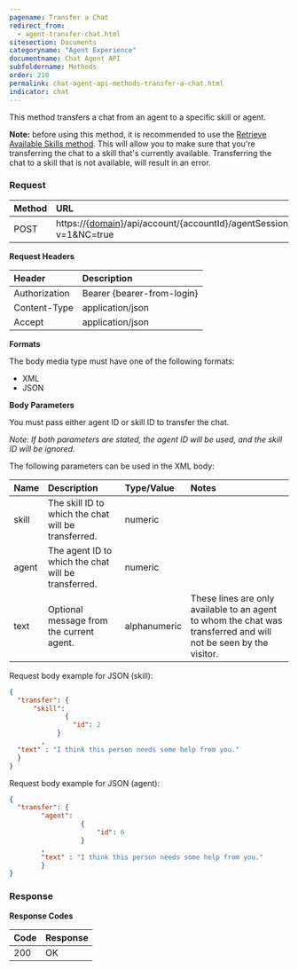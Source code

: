 ```yaml
---
pagename: Transfer a Chat
redirect_from:
  - agent-transfer-chat.html
sitesection: Documents
categoryname: "Agent Experience"
documentname: Chat Agent API
subfoldername: Methods
order: 210
permalink: chat-agent-api-methods-transfer-a-chat.html
indicator: chat
---
```


This method transfers a chat from an agent to a specific skill or agent.

**Note:** before using this method, it is recommended to use the [Retrieve Available Skills method](agent-chat-agent-retrieve-skills.html). This will allow you to make sure that you're transferring the chat to a skill that's currently available. Transferring the chat to a skill that is not available, will result in an error.

### Request

| Method | URL |
| :--- | :--- |
| POST | https://[{domain}](/agent-domain-domain-api.html)/api/account/{accountId}/agentSession/{agentSessionId}/chat/{chatId}/transfer?v=1&NC=true  |

**Request Headers**

| Header | Description |
| :--- | :--- |
| Authorization| Bearer {bearer-from-login} |
| Content-Type | application/json |
| Accept | application/json |

**Formats**

The body media type must have one of the following formats:

- XML
- JSON

**Body Parameters**

You must pass either agent ID or skill ID to transfer the chat.

*Note: If both parameters are stated, the agent ID will be used, and the skill ID will be ignored.*

The following parameters can be used in the XML body:

| Name | Description | Type/Value | Notes |
| :--- | :--- | :--- | :--- |
| skill | The skill ID to which the chat will be transferred. | numeric | |
| agent | The agent ID to which the chat will be transferred. | numeric | |
| text | Optional message from the current agent. | alphanumeric | These lines are only available to an agent to whom the chat was transferred and will not be seen by the visitor. |

Request body example for JSON (skill):

```json
{
  "transfer": {
      "skill":
              {
                "id": 2
            }
        ,
  "text" : "I think this person needs some help from you."
  }
}
```

Request body example for JSON (agent):

```json
{
  "transfer": {
        "agent":
                  {
                      "id": 6
                  }
        ,
        "text" : "I think this person needs some help from you."
        }
}
```

### Response

**Response Codes**

| Code | Response |
| :--- | :--- |
| 200 | OK |
